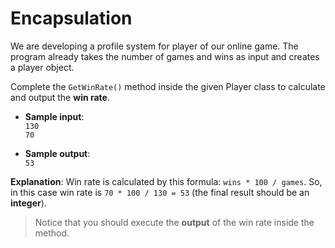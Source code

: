 # Encapsulation

We are developing a profile system for player of our online game. The program already takes the number of games and wins as input and creates a player object.

Complete the `GetWinRate()` method inside the given Player class to calculate and output the **win rate**.

- **Sample input**:  
`130`  
`70`  

- **Sample output**:  
`53`

**Explanation**: Win rate is calculated by this formula: `wins * 100 / games`. So, in this case win rate is `70 * 100 / 130 = 53` (the final result should be an **integer**).

>Notice that you should execute the **output** of the win rate inside the method.